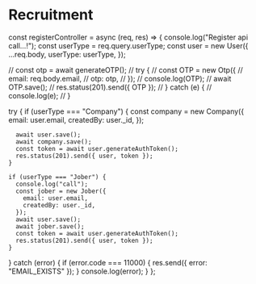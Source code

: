 # Recruitment

const registerController = async (req, res) => {
  console.log("Register api call...!");
  const userType = req.query.userType;
  const user = new User({
    ...req.body,
    userType: userType,
  });

  // const otp = await generateOTP();
  // try {
  //   const OTP = new Otp({
  //     email: req.body.email,
  //     otp: otp,
  //   });
  //   console.log(OTP);
  //   await OTP.save();
  //   res.status(201).send({ OTP });
  // } catch (e) {
  //   console.log(e);
  // }

  try {
    if (userType === "Company") {
      const company = new Company({
        email: user.email,
        createdBy: user._id,
      });

      await user.save();
      await company.save();
      const token = await user.generateAuthToken();
      res.status(201).send({ user, token });
    }

    if (userType === "Jober") {
      console.log("call");
      const jober = new Jober({
        email: user.email,
        createdBy: user._id,
      });
      await user.save();
      await jober.save();
      const token = await user.generateAuthToken();
      res.status(201).send({ user, token });
    }
  } catch (error) {
    if (error.code === 11000) {
      res.send({ error: "EMAIL_EXISTS" });
    }
    console.log(error);
  }
};
